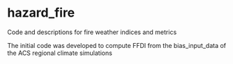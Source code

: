 # hazard_fire
Code and descriptions for fire weather indices and metrics

The initial code was developed to compute FFDI from the bias_input_data of the ACS regional climate simulations


